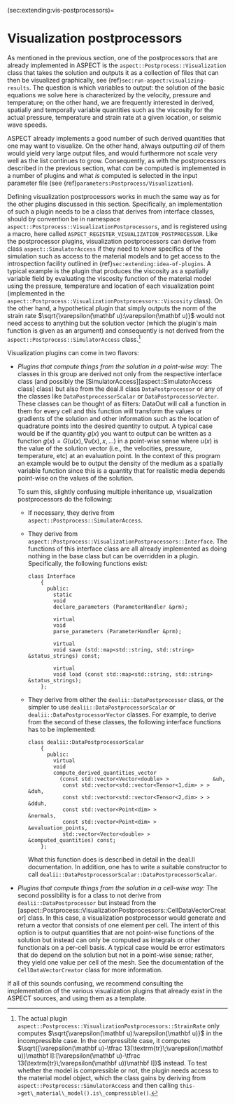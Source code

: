 (sec:extending:vis-postprocessors)=
# Visualization postprocessors

As mentioned in the previous section, one of the postprocessors that are
already implemented in ASPECT is the
`aspect::Postprocess::Visualization` class that takes the solution and
outputs it as a collection of files that can then be visualized graphically,
see {ref}`sec:run-aspect:visualizing-results`. The question is which variables to output:
the solution of the basic equations we solve here is characterized by the
velocity, pressure and temperature; on the other hand, we are frequently
interested in derived, spatially and temporally variable quantities such as
the viscosity for the actual pressure, temperature and strain rate at a given
location, or seismic wave speeds.

ASPECT already implements a good number of such
derived quantities that one may want to visualize. On the other hand, always
outputting *all* of them would yield very large output files, and would
furthermore not scale very well as the list continues to grow. Consequently,
as with the postprocessors described in the previous section, what *can* be
computed is implemented in a number of plugins and what *is* computed is
selected in the input parameter file (see {ref}`parameters:Postprocess/Visualization`).

Defining visualization postprocessors works in much the same way as for the
other plugins discussed in this section. Specifically, an implementation of
such a plugin needs to be a class that derives from interface classes, should
by convention be in namespace
`aspect::Postprocess::VisualizationPostprocessors`, and is registered using a
macro, here called `ASPECT_REGISTER_VISUALIZATION_POSTPROCESSOR`. Like the
postprocessor plugins, visualization postprocessors can derive from class
`aspect::SimulatorAccess` if they need to know specifics of the
simulation such as access to the material models and to get access to the
introspection facility outlined in {ref}`sec:extending:idea-of-plugins`. A typical example is
the plugin that produces the viscosity as a spatially variable field by
evaluating the viscosity function of the material model using the pressure,
temperature and location of each visualization point (implemented in the
`aspect::Postprocess::VisualizationPostprocessors::Viscosity` class). On the
other hand, a hypothetical plugin that simply outputs the norm of the strain
rate $\sqrt{\varepsilon(\mathbf
  u):\varepsilon(\mathbf u)}$ would not need access to anything but the
solution vector (which the plugin's main function is given as an
argument) and consequently is not derived from the
`aspect::Postprocess::SimulatorAccess` class.[^footnote1]

Visualization plugins can come in two flavors:

-   *Plugins that compute things from the solution in a point-wise way:* The
    classes in this group are derived not only from the respective interface
    class (and possibly the [SimulatorAccess][aspect::SimulatorAccess class]
    class) but also from the deal.II class `DataPostprocessor` or any of the
    classes like `DataPostprocessorScalar` or `DataPostprocessorVector`. These
    classes can be thought of as filters: DataOut will call a function in them
    for every cell and this function will transform the values or gradients of
    the solution and other information such as the location of quadrature
    points into the desired quantity to output. A typical case would be if the
    quantity $g(x)$ you want to output can be written as a function
    $g(x) = G(u(x),\nabla u(x), x, ...)$ in a point-wise sense where $u(x)$ is
    the value of the solution vector (i.e., the velocities, pressure,
    temperature, etc) at an evaluation point. In the context of this program
    an example would be to output the density of the medium as a spatially
    variable function since this is a quantity that for realistic media
    depends point-wise on the values of the solution.

    To sum this, slightly confusing multiple inheritance up, visualization
    postprocessors do the following:

    -   If necessary, they derive from
        `aspect::Postprocess::SimulatorAccess`.

    -   They derive from
        `aspect::Postprocess::VisualizationPostprocessors::Interface`. The
        functions of this interface class are all already implemented as doing
        nothing in the base class but can be overridden in a plugin.
        Specifically, the following functions exist:

        ```{code-block} c++
        class Interface
            {
              public:
                static
                void
                declare_parameters (ParameterHandler &prm);

                virtual
                void
                parse_parameters (ParameterHandler &prm);

                virtual
                void save (std::map<std::string, std::string> &status_strings) const;

                virtual
                void load (const std::map<std::string, std::string> &status_strings);
            };
        ```

    -   They derive from either the `dealii::DataPostprocessor` class, or the
        simpler to use `dealii::DataPostprocessorScalar` or
        `dealii::DataPostprocessorVector` classes. For example, to derive from
        the second of these classes, the following interface functions has to
        be implemented:

        ```{code-block} c++
        class dealii::DataPostprocessorScalar
            {
              public:
                virtual
                void
                compute_derived_quantities_vector
                  (const std::vector<Vector<double> >              &uh,
                   const std::vector<std::vector<Tensor<1,dim> > > &duh,
                   const std::vector<std::vector<Tensor<2,dim> > > &dduh,
                   const std::vector<Point<dim> >                  &normals,
                   const std::vector<Point<dim> >                  &evaluation_points,
                   std::vector<Vector<double> >                    &computed_quantities) const;
            };
        ```

        What this function does is described in detail in the deal.II
        documentation. In addition, one has to write a suitable constructor to
        call `dealii::DataPostprocessorScalar::DataPostprocessorScalar`.

-   *Plugins that compute things from the solution in a cell-wise way:* The
    second possibility is for a class to not derive from
    `dealii::DataPostprocessor` but instead from the
    [aspect::Postprocess::VisualizationPostprocessors::CellDataVectorCreator]
    class. In this case, a visualization postprocessor would generate and
    return a vector that consists of one element per cell. The intent of this
    option is to output quantities that are not point-wise functions of the
    solution but instead can only be computed as integrals or other
    functionals on a per-cell basis. A typical case would be error estimators
    that do depend on the solution but not in a point-wise sense; rather, they
    yield one value per cell of the mesh. See the documentation of the
    `CellDataVectorCreator` class for more information.

If all of this sounds confusing, we recommend consulting the implementation of
the various visualization plugins that already exist in the
ASPECT sources, and using them as a template.

[^footnote1]: The actual plugin `aspect::Postprocess::VisualizationPostprocessors::StrainRate`
  only computes $\sqrt{\varepsilon(\mathbf
    u):\varepsilon(\mathbf u)}$ in the incompressible case. In the compressible
  case, it computes
  $\sqrt{[\varepsilon(\mathbf u)-\tfrac 13(\textrm{tr}\;\varepsilon(\mathbf
    u))\mathbf I]:[\varepsilon(\mathbf u)-\tfrac
    13(\textrm{tr}\;\varepsilon(\mathbf u))\mathbf I]}$ instead. To test whether
  the model is compressible or not, the plugin needs access to the material
  model object, which the class gains by deriving from
  `aspect::Postprocess::SimulatorAccess`
  and then calling `this->get\_material\_model().is\_compressible()`.
